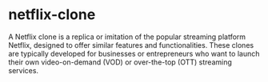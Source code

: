 # netflix-clone
A Netflix clone is a replica or imitation of the popular streaming platform Netflix, designed to offer similar features and functionalities. These clones are typically developed for businesses or entrepreneurs who want to launch their own video-on-demand (VOD) or over-the-top (OTT) streaming services. 
